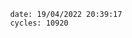 

                date: 19/04/2022 20:39:17
                cycles: 10920

                         